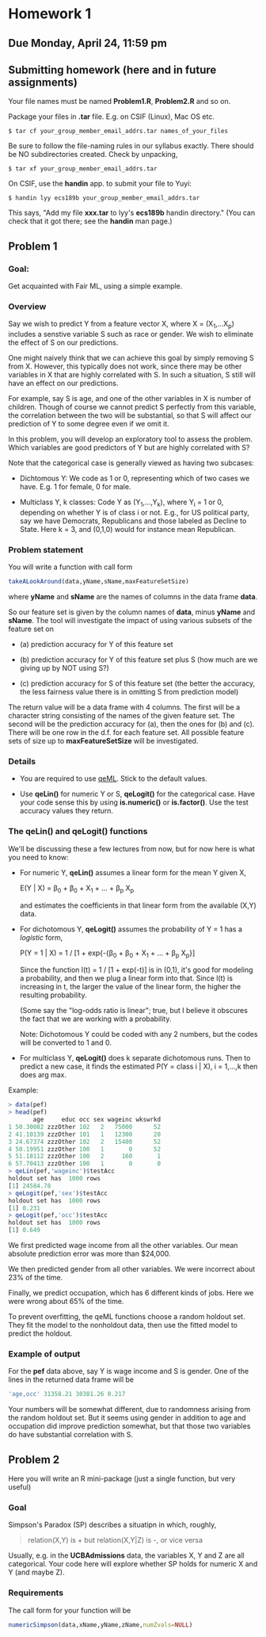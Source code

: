 
# Homework 1

## Due Monday, April 24, 11:59 pm

## Submitting homework (here and in future assignments)

Your file names must be named **Problem1.R**, **Problem2.R** and so on.

Package your files in **.tar** file.  E.g. on CSIF (Linux), Mac OS
  etc. 

```
$ tar cf your_group_member_email_addrs.tar names_of_your_files
```

Be sure to follow the file-naming rules in our syllabus exactly.  There
should be NO subdirectories created.  Check by unpacking,

```
$ tar xf your_group_member_email_addrs.tar
```

On CSIF, use the **handin** app. to submit your file to Yuyi:

```
$ handin lyy ecs189b your_group_member_email_addrs.tar
```

This says, "Add my file **xxx.tar** to lyy's **ecs189b** handin
directory." (You can check that it got there; see the **handin** man
page.)

## Problem 1

### Goal: 

Get acquainted with Fair ML, using a simple example.

### Overview

Say we wish to predict Y from a feature vector X, where X =
(X<sub>1</sub>,...X<sub>p</sub>) includes a
senstive variable S such as race or gender.  We wish to eliminate the
effect of S on our predictions.

One might naively think that we can achieve this goal by simply removing
S from X.  However, this typically does not work, since there may be
other variables in X that are highly correlated with S. In such a
situation, S still will have an effect on our predictions.

For example, say S is age, and one of the other variables in X is number
of children.  Though of course we cannot predict S perfectly from this
variable, the correlation between the two will be substantial, so that S
will affect our prediction of Y to some degree even if we omit it.

In this problem, you will develop an exploratory tool to assess the
problem.  Which variables are good predictors of Y but are highly
correlated with S?

Note that the categorical case is generally viewed as having two
subcases:

* Dichtomous Y:  We code as 1 or 0, representing which of two cases we
  have. E.g. 1 for female, 0 for male.

* Multiclass Y, k classes: Code Y as (Y<sub>1</sub>,...,Y<sub>k</sub>),
  where Y<sub>i</sub> = 1 or 0, depending on whether Y is of class i or
  not.  E.g., for US political party, say we have Democrats, Republicans
  and those labeled as Decline to State. Here k = 3, and (0,1,0) would
  for instance mean Republican.

### Problem statement

You will write a function with call form

``` r
takeALookAround(data,yName,sName,maxFeatureSetSize)
```

where **yName** and **sName** are the names of columns in the data frame
**data**.

So our feature set is given by the column names of **data**, minus
**yName** and **sName**.  The tool will investigate the impact of
using various subsets of the feature set on 

* (a) prediction accuracy for Y of this feature set 

* (b) prediction accuracy for Y of this feature set plus S (how much are 
we giving up by NOT using S?)

* (c) prediction accuracy for S of this feature set (the better the
  accuracy, the less fairness value there is in omitting S from 
  prediction model)

The return value will be a data frame with 4 columns.  The first will be
a character string consisting of the names of the given feature set.
The second will be the prediction accuracy for (a), then the ones for
(b) and (c).  There will be one row in the d.f. for each feature set.
All possible feature sets of size up to **maxFeatureSetSize** will be
investigated.

### Details

* You are required to use [qeML](https://github.com/matloff/qeML). Stick
  to the default values.

* Use **qeLin()** for numeric Y or S, **qeLogit()** for the categorical
  case.  Have your code sense this by using **is.numeric()** or **is.factor()**.
  Use the test accuracy values they return.

### The qeLin() and qeLogit() functions

We'll be discussing these a few lectures from now, but for now here is
what you need to know:

* For numeric Y, **qeLin()** assumes a linear form for the mean Y given
  X, 

    E(Y | X) = &beta;<sub>0</sub> + &beta;<sub>0</sub> + X<sub>1</sub> + ... + &beta;<sub>p</sub> X<sub>p</sub>

   and estimates the coefficients in that linear form from the available
   (X,Y) data. 

* For dichotomous Y, **qeLogit()** assumes the probability of Y = 1 has
   a *logistic* form,

    P(Y = 1 | X) = 1 / [1 + exp{-{&beta;<sub>0</sub> + &beta;<sub>0</sub> + X<sub>1</sub> + ... + &beta;<sub>p</sub> X<sub>p</sub>}]

   Since the function l(t) = 1 / [1 + exp(-t)] is in (0,1), it's good for
   modeling a probability, and then we plug a linear form into that.
   Since l(t) is increasing in t, the larger the value of the linear
   form, the higher the resulting probability.

   (Some say the "log-odds ratio is linear"; true, but I believe it
   obscures the fact that we are working with a probability.

   Note:  Dichotomous Y could be coded with any 2 numbers, but the codes
   will be converted to 1 and 0.

* For multiclass Y, **qeLogit()** does k separate dichotomous runs.
  Then to predict a new case, it finds the estimated P(Y = class i | X),
  i = 1,...,k then does arg max.

Example:

``` r
> data(pef)
> head(pef)
       age     educ occ sex wageinc wkswrkd
1 50.30082 zzzOther 102   2   75000      52
2 41.10139 zzzOther 101   1   12300      20
3 24.67374 zzzOther 102   2   15400      52
4 50.19951 zzzOther 100   1       0      52
5 51.18112 zzzOther 100   2     160       1
6 57.70413 zzzOther 100   1       0       0
> qeLin(pef,'wageinc')$testAcc
holdout set has  1000 rows
[1] 24584.78
> qeLogit(pef,'sex')$testAcc
holdout set has  1000 rows
[1] 0.231
> qeLogit(pef,'occ')$testAcc
holdout set has  1000 rows
[1] 0.649
```

We first predicted wage income from all the other variables.  Our mean
absolute prediction error was more than $24,000.

We then predicted gender from all other variables.  We were incorrect
about 23% of the time.

Finally, we predict occupation, which has 6 different kinds of jobs.
Here we were wrong about 65% of the time.

To prevent overfitting, the qeML functions choose a random holdout set.
They fit the model to the nonholdout data, then use the fitted model to
predict the holdout.

### Example of output

For the **pef** data above, say Y is wage income and S is gender.  One
of the lines in the returned data frame will be

``` r
'age,occ' 31358.21 30381.26 0.217
```

Your numbers will be somewhat different, due to randomness arising from
the random holdout set.  But it seems using gender in addition to age
and occupation did improve prediction somewhat, but that those two
variables do have substantial correlation with S.

## Problem 2

Here you will write an R mini-package (just a single function, but very
useful)

### Goal

Simpson's Paradox (SP) describes a situatipn in which, roughly,

> relation(X,Y) is + but relation(X,Y|Z) is -, or vice versa

Usually, e.g. in the **UCBAdmissions** data, the variables X, Y and Z
are all categorical.  Your code here will explore whether SP holds for
numeric X and Y (and maybe Z).

### Requirements

The call form for your function will be

``` r
numericSimpson(data,xName,yName,zName,numZvals=NULL)
```
